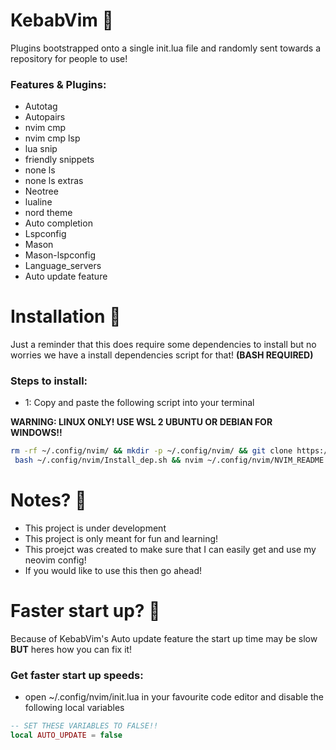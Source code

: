 # KebabVim 🌯
Plugins bootstrapped onto a single init.lua file and randomly sent towards a repository for people to use!

### Features & Plugins:
- Autotag
- Autopairs
- nvim cmp
- nvim cmp lsp
- lua snip
- friendly snippets
- none ls
- none ls extras
- Neotree
- lualine
- nord theme
- Auto completion
- Lspconfig
- Mason
- Mason-lspconfig
- Language_servers
- Auto update feature

# Installation 💾

Just a reminder that this does require some dependencies to install but no worries we have a install dependencies script for that! **(BASH REQUIRED)**

### Steps to install:
- 1: Copy and paste the following script into your terminal

**WARNING: LINUX ONLY! USE WSL 2 UBUNTU OR DEBIAN FOR WINDOWS!!**

```sh
rm -rf ~/.config/nvim/ && mkdir -p ~/.config/nvim/ && git clone https://github.com/MeKebabMan/KebabVim.git ~/.config/nvim/ && \
 bash ~/.config/nvim/Install_dep.sh && nvim ~/.config/nvim/NVIM_README.txt
```

# Notes? 📝

- This project is under development
- This project is only meant for fun and learning!
- This proejct was created to make sure that I can easily get and use my neovim config!
- If you would like to use this then go ahead!

# Faster start up? 🚀

Because of KebabVim's Auto update feature the start up time may be slow **BUT** heres how you can fix it!

### Get faster start up speeds:
- open ~/.config/nvim/init.lua in your favourite code editor and disable the following local variables

```lua
-- SET THESE VARIABLES TO FALSE!!
local AUTO_UPDATE = false
```

